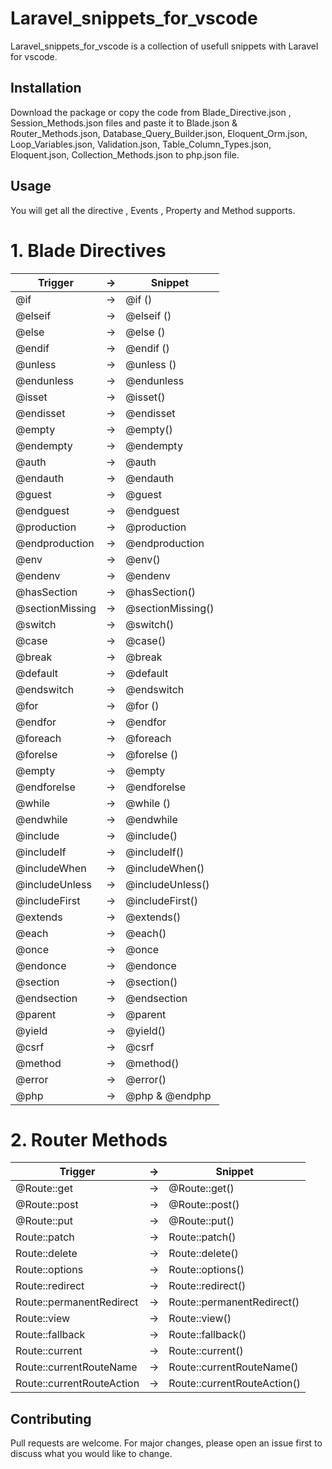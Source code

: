 # Laravel_snippets_for_vscode

Laravel_snippets_for_vscode is a collection of usefull snippets with Laravel for vscode.

## Installation

Download the package or copy the code from Blade_Directive.json , Session_Methods.json files and paste it to Blade.json & Router_Methods.json, Database_Query_Builder.json, Eloquent_Orm.json, Loop_Variables.json, Validation.json, Table_Column_Types.json, Eloquent.json, Collection_Methods.json to php.json file.

## Usage

You will get all the directive , Events , Property and Method supports.

# 1. Blade Directives

| Trigger         | ->  | Snippet           |
| --------------- | --- | ----------------- |
| @if             | ->  | @if ()            |
| @elseif         | ->  | @elseif ()        |
| @else           | ->  | @else ()          |
| @endif          | ->  | @endif ()         |
| @unless         | ->  | @unless ()        |
| @endunless      | ->  | @endunless        |
| @isset          | ->  | @isset()          |
| @endisset       | ->  | @endisset         |
| @empty          | ->  | @empty()          |
| @endempty       | ->  | @endempty         |
| @auth           | ->  | @auth             |
| @endauth        | ->  | @endauth          |
| @guest          | ->  | @guest            |
| @endguest       | ->  | @endguest         |
| @production     | ->  | @production       |
| @endproduction  | ->  | @endproduction    |
| @env            | ->  | @env()            |
| @endenv         | ->  | @endenv           |
| @hasSection     | ->  | @hasSection()     |
| @sectionMissing | ->  | @sectionMissing() |
| @switch         | ->  | @switch()         |
| @case           | ->  | @case()           |
| @break          | ->  | @break            |
| @default        | ->  | @default          |
| @endswitch      | ->  | @endswitch        |
| @for            | ->  | @for ()           |
| @endfor         | ->  | @endfor           |
| @foreach        | ->  | @foreach          |
| @forelse        | ->  | @forelse ()       |
| @empty          | ->  | @empty            |
| @endforelse     | ->  | @endforelse       |
| @while          | ->  | @while ()         |
| @endwhile       | ->  | @endwhile         |
| @include        | ->  | @include()        |
| @includeIf      | ->  | @includeIf()      |
| @includeWhen    | ->  | @includeWhen()    |
| @includeUnless  | ->  | @includeUnless()  |
| @includeFirst   | ->  | @includeFirst()   |
| @extends        | ->  | @extends()        |
| @each           | ->  | @each()           |
| @once           | ->  | @once             |
| @endonce        | ->  | @endonce          |
| @section        | ->  | @section()        |
| @endsection     | ->  | @endsection       |
| @parent         | ->  | @parent           |
| @yield          | ->  | @yield()          |
| @csrf           | ->  | @csrf             |
| @method         | ->  | @method()         |
| @error          | ->  | @error()          |
| @php            | ->  | @php & @endphp    |

# 2. Router Methods

| Trigger                   | ->  | Snippet                     |
| ------------------------- | --- | --------------------------- |
| @Route::get               | ->  | @Route::get()               |
| @Route::post              | ->  | @Route::post()              |
| @Route::put               | ->  | @Route::put()               |
| Route::patch              | ->  | Route::patch()              |
| Route::delete             | ->  | Route::delete()             |
| Route::options            | ->  | Route::options()            |
| Route::redirect           | ->  | Route::redirect()           |
| Route::permanentRedirect  | ->  | Route::permanentRedirect()  |
| Route::view               | ->  | Route::view()               |
| Route::fallback           | ->  | Route::fallback()           |
| Route::current            | ->  | Route::current()            |
| Route::currentRouteName   | ->  | Route::currentRouteName()   |
| Route::currentRouteAction | ->  | Route::currentRouteAction() |

## Contributing

Pull requests are welcome. For major changes, please open an issue first to discuss what you would like to change.

